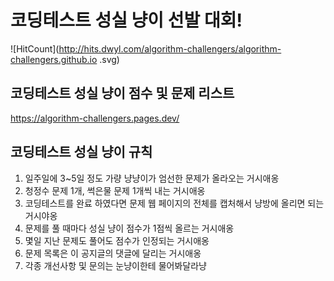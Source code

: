 # 코딩테스트 성실 냥이 선발 대회!

![HitCount](http://hits.dwyl.com/algorithm-challengers/algorithm-challengers.github.io
.svg)

## 코딩테스트 성실 냥이 점수 및 문제 리스트
https://algorithm-challengers.pages.dev/

## 코딩테스트 성실 냥이 규칙
1. 일주일에 3~5일 정도 가량 냥냥이가 엄선한 문제가 올라오는 거시애옹
2. 청정수 문제 1개, 썩은물 문제 1개씩 내는 거시애옹
3. 코딩테스트를 완료 하였다면 문제 웹 페이지의 전체를 캡처해서 냥방에 올리면 되는 거시야옹
4. 문제를 풀 때마다 성실 냥이 점수가 1점씩 올르는 거시애옹
5. 몇일 지난 문제도 풀어도 점수가 인정되는 거시애옹
6. 문제 목록은 이 공지글의 댓글에 달리는 거시애옹
7. 각종 개선사항 및 문의는 눈냥이한테 물어봐달라냥

